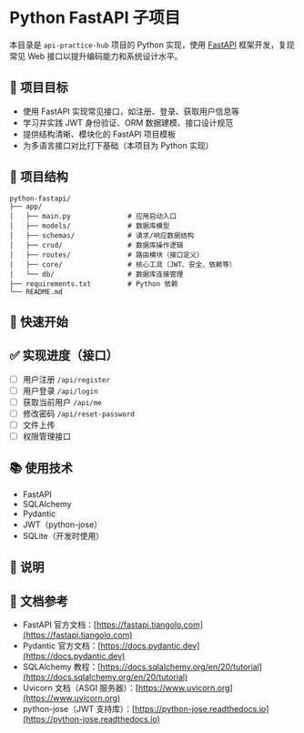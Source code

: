 # Python FastAPI 子项目

本目录是 `api-practice-hub` 项目的 Python 实现，使用 [FastAPI](https://fastapi.tiangolo.com/) 框架开发，复现常见 Web 接口以提升编码能力和系统设计水平。

## 📌 项目目标

- 使用 FastAPI 实现常见接口，如注册、登录、获取用户信息等
- 学习并实践 JWT 身份验证、ORM 数据建模、接口设计规范
- 提供结构清晰、模块化的 FastAPI 项目模板
- 为多语言接口对比打下基础（本项目为 Python 实现）

## 🧱 项目结构

```
python-fastapi/
├── app/
│   ├── main.py              # 应用启动入口
│   ├── models/              # 数据库模型
│   ├── schemas/             # 请求/响应数据结构
│   ├── crud/                # 数据库操作逻辑
│   ├── routes/              # 路由模块（接口定义）
│   ├── core/                # 核心工具（JWT、安全、依赖等）
│   └── db/                  # 数据库连接管理
├── requirements.txt         # Python 依赖
└── README.md
```

## 🚀 快速开始

## ✅ 实现进度（接口）

- [ ] 用户注册 `/api/register`
- [ ] 用户登录 `/api/login`
- [ ] 获取当前用户 `/api/me`
- [ ] 修改密码 `/api/reset-password`
- [ ] 文件上传
- [ ] 权限管理接口

## 📚 使用技术

- FastAPI
- SQLAlchemy
- Pydantic
- JWT（python-jose）
- SQLite（开发时使用）

## 📌 说明


## 📄 文档参考

- FastAPI 官方文档：[https://fastapi.tiangolo.com](https://fastapi.tiangolo.com)
- Pydantic 官方文档：[https://docs.pydantic.dev](https://docs.pydantic.dev)
- SQLAlchemy 教程：[https://docs.sqlalchemy.org/en/20/tutorial](https://docs.sqlalchemy.org/en/20/tutorial)
- Uvicorn 文档（ASGI 服务器）：[https://www.uvicorn.org](https://www.uvicorn.org)
- python-jose（JWT 支持库）：[https://python-jose.readthedocs.io](https://python-jose.readthedocs.io)
